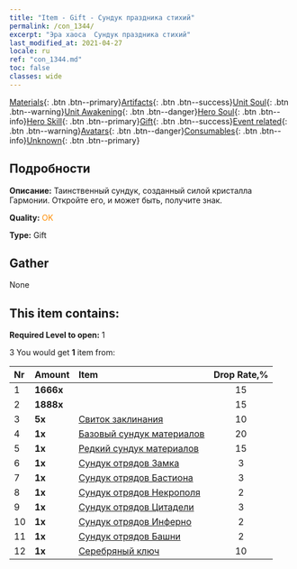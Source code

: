 ```yaml
---
title: "Item - Gift - Сундук праздника стихий"
permalink: /con_1344/
excerpt: "Эра хаоса  Сундук праздника стихий"
last_modified_at: 2021-04-27
locale: ru
ref: "con_1344.md"
toc: false
classes: wide
---
```

 [Materials](/ItemsRU/){: .btn .btn--primary}[Artifacts](/ItemsRU/Artifacts/){: .btn .btn--success}[Unit Soul](/ItemsRU/UnitSoul/){: .btn .btn--warning}[Unit Awakening](/ItemsRU/UnitAwakening/){: .btn .btn--danger}[Hero Soul](/ItemsRU/HeroSoul/){: .btn .btn--info}[Hero Skill](/ItemsRU/HeroSkill/){: .btn .btn--primary}[Gift](/ItemsRU/Gift/){: .btn .btn--success}[Event related](/ItemsRU/Events/){: .btn .btn--warning}[Avatars](/ItemsRU/Avatars/){: .btn .btn--danger}[Consumables](/ItemsRU/Consumables/){: .btn .btn--info}[Unknown](/ItemsRU/Unknown/){: .btn .btn--primary}

## Подробности
 **Описание:** Таинственный сундук, созданный силой кристалла Гармонии. Откройте его, и может быть, получите знак.

 **Quality:** <span style="color: #FF8C00">OK</span>

 **Type:** Gift

## Gather

  None

## This item contains:

 **Required Level to open:** 1

 3 You would get **1** item  from:

  | Nr | Amount |     Item    | Drop Rate,% |
  |:---|:-------|:------------|:---------:|
  | 1 |  **1666x** | <i class="fas fa-coins"/> | 15 | 
  | 2 |  **1888x** | <i class="fas fa-coins"/> | 15 | 
  | 3 |  **5x** | [Свиток заклинания](/ItemsRU/con_694/) | 10 | 
  | 4 |  **1x** | [Базовый сундук материалов](/ItemsRU/con_756/) | 20 | 
  | 5 |  **1x** | [Редкий сундук материалов](/ItemsRU/con_757/) | 15 | 
  | 6 |  **1x** | [Сундук отрядов Замка](/ItemsRU/con_1269/) | 3 | 
  | 7 |  **1x** | [Сундук отрядов Бастиона](/ItemsRU/con_1270/) | 3 | 
  | 8 |  **1x** | [Сундук отрядов Некрополя](/ItemsRU/con_1271/) | 2 | 
  | 9 |  **1x** | [Сундук отрядов Цитадели](/ItemsRU/con_1272/) | 3 | 
  | 10 |  **1x** | [Сундук отрядов Инферно](/ItemsRU/con_1273/) | 2 | 
  | 11 |  **1x** | [Сундук отрядов Башни](/ItemsRU/con_1274/) | 2 | 
  | 12 |  **1x** | [Серебряный ключ](/ItemsRU/con_693/) | 10 | 
